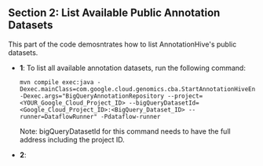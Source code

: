 ## Section 2: List Available Public Annotation Datasets
This part of the code demosntrates how to list AnnotationHive's public datasets.

* **1**: To list all available annotation datasets, run the following command:
   ```
   mvn compile exec:java -Dexec.mainClass=com.google.cloud.genomics.cba.StartAnnotationHiveEngine -Dexec.args="BigQueryAnnotationRepository --project=<YOUR_Google_Cloud_Project_ID> --bigQueryDatasetId=<Google_Cloud_Project_ID>:<BigQuery_Dataset_ID> --runner=DataflowRunner" -Pdataflow-runner   
   ```
   Note: bigQueryDatasetId for this command needs to have the full address including the project ID.  

* **2**: 


